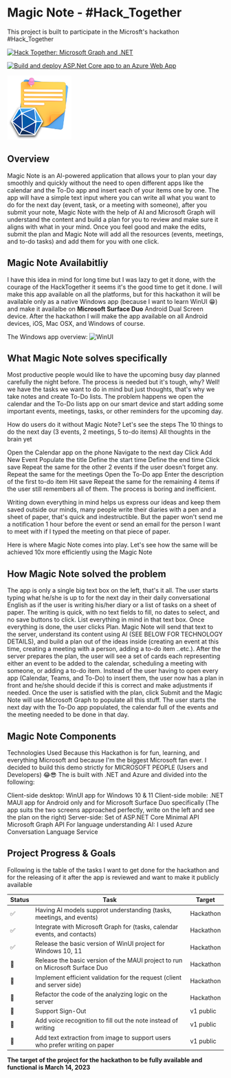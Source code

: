 # Magic Note - #Hack_Together
This project is built to participate in the Microsft's hackathon #Hack_Together 

[![Hack Together: Microsoft Graph and .NET](https://img.shields.io/badge/Microsoft%20-Hack--Together-orange?style=for-the-badge&logo=microsoft)](https://github.com/microsoft/hack-together)


[![Build and deploy ASP.Net Core app to an Azure Web App](https://github.com/aksoftware98/hack-together23/actions/workflows/azure-webapps-dotnet-core.yml/badge.svg)](https://github.com/aksoftware98/hack-together23/actions/workflows/azure-webapps-dotnet-core.yml)

<img src="https://github.com/aksoftware98/hack-together23/blob/main/Assets/MagicNote%20Logo.png" width="150">


## Overview
Magic Note is an AI-powered application that allows your to plan your day smoothly and quickly without the need to open different apps like the calendar and the To-Do app and insert each of your items one by one. 
The app will have a simple text input where you can write all what you want to do for the next day (event, task, or a meeting with someone), after you submit your note, Magic Note with the help of AI and Microsoft Graph will understand the content and build a plan for you to review and make sure it aligns with what in your mind. 
Once you feel good and make the edits, submit the plan and Magic Note will add all the resources (events, meetings, and to-do tasks) and add them for you with one click. 

## Magic Note Availabitliy 
I have this idea in mind for long time but I was lazy to get it done, with the courage of the HackTogether it seems it's the good time to get it done. 
I will make this app available on all the platforms, but for this hackathon it will be available only as a native Windows app (because I want to learn WinUI 😁) and make it availalbe on **Microsoft Surface Duo** Android Dual Screen device. 
After the hackathon I will make the app available on all Android devices, iOS, Mac OSX, and Windows of course. 

The Windows app overview:
![WinUI](https://github.com/aksoftware98/hack-together23/blob/main/Assets/WinUI%20Project%20Overview/WinUI%20Project%20Overview.gif?raw=true)

## What Magic Note solves specifically
Most productive people would like to have the upcoming busy day planned carefully the night before. The process is needed but it's tough, why? Well! we have the tasks we want to do in mind but just thoughts, that's why we take notes and create To-Do lists. The problem happens we open the calendar and the To-Do lists app on our smart device and start adding some important events, meetings, tasks, or other reminders for the upcoming day.

How do users do it without Magic Note? Let's see the steps
The 10 things to do the next day (3 events, 2 meetings, 5 to-do items) All thoughts in the brain yet

Open the Calendar app on the phone
Navigate to the next day
Click Add New Event
Populate the title
Define the start time
Define the end time
Click save
Repeat the same for the other 2 events if the user doesn't forget any.
Repeat the same for the meetings
Open the To-Do app
Enter the description of the first to-do item
Hit save
Repeat the same for the remaining 4 items if the user still remembers all of them.
The process is boring and inefficient.

Writing down everything in mind helps us express our ideas and keep them saved outside our minds, many people write their diaries with a pen and a sheet of paper, that's quick and indestructible. But the paper won't send me a notification 1 hour before the event or send an email for the person I want to meet with if I typed the meeting on that piece of paper.

Here is where Magic Note comes into play.
Let's see how the same will be achieved 10x more efficiently using the Magic Note

## How Magic Note solved the problem 
The app is only a single big text box on the left, that's it all. The user starts typing what he/she is up to for the next day in their daily conversational English as if the user is writing his/her diary or a list of tasks on a sheet of paper. 
The writing is quick, with no text fields to fill, no dates to select, and no save buttons to click. List everything in mind in that text box. Once everything is done, the user clicks Plan.
Magic Note will send that text to the server, understand its content using AI (SEE BELOW FOR TECHNOLOGY DETAILS), and build a plan out of the ideas inside (creating an event at this time, creating a meeting with a person, adding a to-do item ..etc.). After the server prepares the plan, the user will see a set of cards each representing either an event to be added to the calendar, scheduling a meeting with someone, or adding a to-do item.
Instead of the user having to open every app (Calendar, Teams, and To-Do) to insert them, the user now has a plan in front and he/she should decide if this is correct and make adjustments if needed. Once the user is satisfied with the plan, click Submit and the Magic Note will use Microsoft Graph to populate all this stuff.
The user starts the next day with the To-Do app populated, the calendar full of the events and the meeting needed to be done in that day.

## Magic Note Components
Technologies Used
Because this Hackathon is for fun, learning, and everything Microsoft and because I'm the biggest Microsoft fan ever. I decided to build this demo strictly for MICROSOFT PEOPLE (Users and Developers) 😂😎
The is built with .NET and Azure and divided into the following:

Client-side desktop: WinUI app for Windows 10 & 11
Client-side mobile: .NET MAUI app for Android only and for Microsoft Surface Duo specifically (The app suits the two screens approached perfectly, write on the left and see the plan on the right)
Server-side: Set of ASP.NET Core Minimal API
Microsoft Graph API
For language understanding AI: I used Azure Conversation Language Service

## Project Progress & Goals
Following is the table of the tasks I want to get done for the hackathon and for the releasing of it after the app is reviewed and want to make it publicly available

| Status | Task | Target | 
|--|--|--|
| :white_check_mark: | Having AI models supprot understanding (tasks, meetings, and events) | Hackathon |
| :white_check_mark: | Integrate with Microsoft Graph for (tasks, calendar events, and contacts) | Hackathon |
| :white_check_mark: | Release the basic version of WinUI project for Windows 10, 11 | Hackathon |
| :white_square_button: | Release the basic version of the MAUI project to run on Microsoft Surface Duo | Hackathon | 
| :white_square_button: | Implement efficient validation for the request (client and server side) | Hackathon |
| :white_square_button: | Refactor the code of the analyzing logic on the server | Hackathon |
| :white_square_button: | Support Sign-Out | v1 public |
| :white_square_button: | Add voice recognition to fill out the note instead of writing | v1 public |
| :white_square_button: | Add text extraction from image to support users who prefer writing on paper | v1 public |

**The target of the project for the hackathon to be fully available and functional is March 14, 2023**
